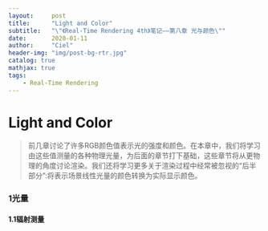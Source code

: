 ```yaml
---
layout:     post
title:      "Light and Color"
subtitle:   "\"《Real-Time Rendering 4th》笔记——第八章 光与颜色\""
date:       2020-01-11
author:     "Ciel"
header-img: "img/post-bg-rtr.jpg"
catalog: true
mathjax: true
tags:
    - Real-Time Rendering
---
```


# Light and Color

> 前几章讨论了许多RGB颜色值表示光的强度和颜色。在本章中，我们将学习由这些值测量的各种物理光量，为后面的章节打下基础，这些章节将从更物理的角度讨论渲染。我们还将学习更多关于渲染过程中经常被忽视的“后半部分”:将表示场景线性光量的颜色转换为实际显示颜色。

### 1光量

#### 1.1辐射测量

